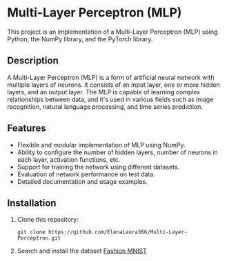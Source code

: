 # Multi-Layer Perceptron (MLP)

This project is an implementation of a Multi-Layer Perceptron (MLP) using Python, the NumPy library, and the PyTorch library.

## Description

A Multi-Layer Perceptron (MLP) is a form of artificial neural network with multiple layers of neurons. It consists of an input layer, one or more hidden layers, and an output layer. The MLP is capable of learning complex relationships between data, and it's used in various fields such as image recognition, natural language processing, and time series prediction.

## Features

- Flexible and modular implementation of MLP using NumPy.
- Ability to configure the number of hidden layers, number of neurons in each layer, activation functions, etc.
- Support for training the network using different datasets.
- Evaluation of network performance on test data.
- Detailed documentation and usage examples.

## Installation

1. Clone this repository:

    ```
    git clone https://github.com/ElenaLaura366/Multi-Layer-Perceptron.git
   ```
    
2. Search and install the dataset [Fashion MNIST](https://www.kaggle.com/datasets/zalando-research/fashionmnist)

